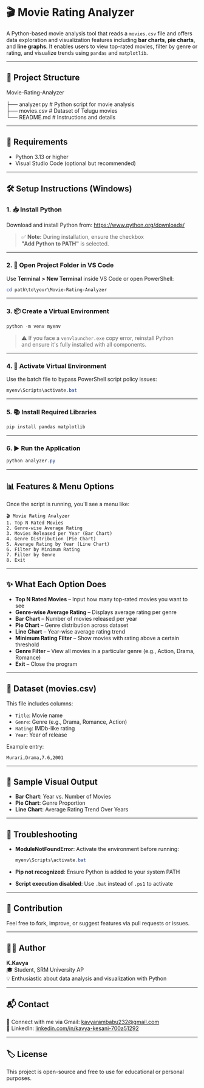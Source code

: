# 🎬 Movie Rating Analyzer

A Python-based movie analysis tool that reads a `movies.csv` file and offers data exploration and visualization features including **bar charts**, **pie charts**, and **line graphs**. It enables users to view top-rated movies, filter by genre or rating, and visualize trends using `pandas` and `matplotlib`.

---

## 📁 Project Structure

Movie-Rating-Analyzer

├── analyzer.py      # Python script for movie analysis  
├── movies.csv       # Dataset of Telugu movies  
└── README.md        # Instructions and details

---

## 🐍 Requirements

- Python 3.13 or higher  
- Visual Studio Code (optional but recommended)

---

## 🛠️ Setup Instructions (Windows)

### 1. 📥 Install Python

Download and install Python from: https://www.python.org/downloads/

> ✅ **Note:** During installation, ensure the checkbox  
> **"Add Python to PATH"** is selected.

---

### 2. 📁 Open Project Folder in VS Code

Use **Terminal > New Terminal** inside VS Code or open PowerShell:

```powershell
cd path\to\your\Movie-Rating-Analyzer
```

---

### 3. 📦 Create a Virtual Environment

```powershell
python -m venv myenv
```

> ⚠️ If you face a `venvlauncher.exe` copy error, reinstall Python  
> and ensure it's fully installed with all components.

---

### 4. 🔄 Activate Virtual Environment

Use the batch file to bypass PowerShell script policy issues:

```powershell
myenv\Scripts\activate.bat
```

---

### 5. 📚 Install Required Libraries

```powershell
pip install pandas matplotlib
```

---

### 6. ▶️ Run the Application

```powershell
python analyzer.py
```

---

## 📊 Features & Menu Options

Once the script is running, you'll see a menu like:

```
🎬 Movie Rating Analyzer
1. Top N Rated Movies
2. Genre-wise Average Rating
3. Movies Released per Year (Bar Chart)
4. Genre Distribution (Pie Chart)
5. Average Rating by Year (Line Chart)
6. Filter by Minimum Rating
7. Filter by Genre
8. Exit
```

---

## ✨ What Each Option Does

- **Top N Rated Movies** – Input how many top-rated movies you want to see  
- **Genre-wise Average Rating** – Displays average rating per genre  
- **Bar Chart** – Number of movies released per year  
- **Pie Chart** – Genre distribution across dataset  
- **Line Chart** – Year-wise average rating trend  
- **Minimum Rating Filter** – Show movies with rating above a certain threshold  
- **Genre Filter** – View all movies in a particular genre (e.g., Action, Drama, Romance)  
- **Exit** – Close the program

---

## 🧾 Dataset (movies.csv)

This file includes columns:

- `Title`: Movie name  
- `Genre`: Genre (e.g., Drama, Romance, Action)  
- `Rating`: IMDb-like rating  
- `Year`: Year of release  

Example entry:

```
Murari,Drama,7.6,2001
```

---

## 📸 Sample Visual Output

- **Bar Chart**: Year vs. Number of Movies  
- **Pie Chart**: Genre Proportion  
- **Line Chart**: Average Rating Trend Over Years  

---

## 🚫 Troubleshooting

- **ModuleNotFoundError**: Activate the environment before running:
  ```powershell
  myenv\Scripts\activate.bat
  ```

- **Pip not recognized**: Ensure Python is added to your system PATH

- **Script execution disabled**: Use `.bat` instead of `.ps1` to activate

---

## 🤝 Contribution

Feel free to fork, improve, or suggest features via pull requests or issues.

---

## 🙋‍♀️ Author

**K.Kavya**  
🎓 Student, SRM University AP  
💡 Enthusiastic about data analysis and visualization with Python

---

## 📬 Contact

📧 Connect with me via Gmail: [kavyarambabu232@gmail.com](mailto:kavyarambabu232@gmail.com)  
🔗 LinkedIn: [linkedin.com/in/kavya-kesani-700a51292](https://www.linkedin.com/in/kavya-kesani-700a51292)

---

## 🏷️ License

This project is open-source and free to use for educational or personal purposes.
